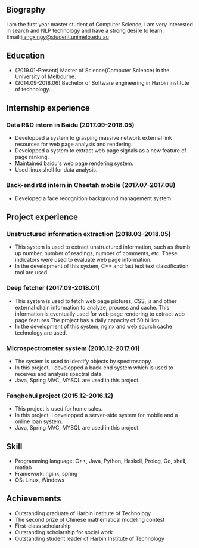 
## Biography

I am the first year master student of Computer Science, I am very interested in search and NLP technology and have a strong desire to learn.
<br>
Email:jiangxingy@student.unimelb.edu.au<br>


## Education
* (2019.01-Present) Master of Science(Computer Science) in the University of Melbourne.<br>
* (2014.09-2018.06) Bachelor of Software engineering in Harbin institute of technology.<br>


## Internship experience

### Data R&D intern in Baidu (2017.09-2018.05)

* Developped a system to grasping massive network external link resources for web page analysis and rendering. 
* Developped a system to extract web page signals as a new feature of page ranking.
* Maintained baidu's web page rendering system.
* Used linux shell for data analysis.

### Back-end r&d intern in Cheetah mobile (2017.07-2017.08)

* Developed a face recognition background management system.

## Project experience


### Unstructured information extraction (2018.03-2018.05)

* This system is used to extract unstructured information, such as thumb up number, number of readings, number of comments, etc. These indicators were used to evaluate web page information.<br>
* In the development of this system, C++ and fast text text classification tool are used.

### Deep fetcher (2017.09-2018.01)

* This system is used to fetch web page pictures, CSS, js and other external chain information to analyze, process and cache. This information is eventually used for web page rendering to extract web page features.The project has a daily capacity of 50 billion.
* In the development of this system, nginx and web sourch cache technology are used.

### Microspectrometer system (2016.12-2017.01)

* The system is used to identify objects by spectroscopy.<br>
* In this project, I developped a back-end system which is used to receives and analysis spectral data.<br>
* Java, Spring MVC, MYSQL are used in this project.

### Fanghehui project (2015.12-2016.12)

* This project is used for home sales.<br> 
* In this project, I developped a server-side system for mobile and a online loan system. <br>
* Java, Spring MVC, MYSQL are used in this project.

## Skill

* Programming language: C++, Java, Python, Haskell, Prolog, Go, shell, matlab
* Framework: nginx, spring
* OS: Linux, Windows

## Achievements

* Outstanding graduate of Harbin Institute of Technology
* The second prize of Chinese mathematical modeling contest
* First-class scholarship
* Outstanding scholarship for social work
* Outstanding student leader of Harbin Institute of Technology

